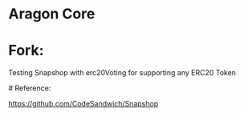 # Aragon Core

# Fork:

Testing Snapshop with erc20Voting for supporting any ERC20 Token

# Reference:

https://github.com/CodeSandwich/Snapshop
